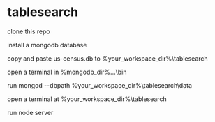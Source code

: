 # tablesearch

clone this repo

install a mongodb database

copy and paste us-census.db to %your_workspace_dir%\tablesearch

open a terminal in %mongodb_dir%\...\bin

run mongod --dbpath %your_workspace_dir%\tablesearch\data

open a terminal at %your_workspace_dir%\tablesearch

run node server
